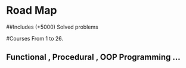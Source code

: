 # Road Map 
##Includes (+5000) Solved problems

#Courses From 1 to 26.
## Functional , Procedural , OOP Programming ...
